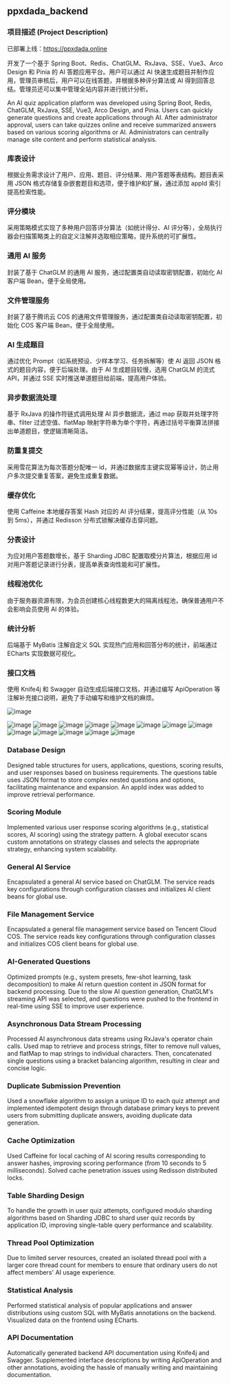 ## ppxdada_backend

### 项目描述 (Project Description)

已部署上线：https://ppxdada.online


开发了一个基于 Spring Boot、Redis、ChatGLM、RxJava、SSE、Vue3、Arco Design 和 Pinia 的 AI 答题应用平台。用户可以通过 AI 快速生成题目并制作应用，管理员审核后，用户可以在线答题，并根据多种评分算法或 AI 得到回答总结。管理员还可以集中管理全站内容并进行统计分析。

An AI quiz application platform was developed using Spring Boot, Redis, ChatGLM, RxJava, SSE, Vue3, Arco Design, and Pinia. Users can quickly generate questions and create applications through AI. After administrator approval, users can take quizzes online and receive summarized answers based on various scoring algorithms or AI. Administrators can centrally manage site content and perform statistical analysis.

### 库表设计

根据业务需求设计了用户、应用、题目、评分结果、用户答题等表结构。题目表采用 JSON 格式存储复杂嵌套题目和选项，便于维护和扩展，通过添加 appId 索引提高检索性能。

### 评分模块

采用策略模式实现了多种用户回答评分算法（如统计得分、AI 评分等），全局执行器会扫描策略类上的自定义注解并选取相应策略，提升系统的可扩展性。

### 通用 AI 服务

封装了基于 ChatGLM 的通用 AI 服务，通过配置类自动读取密钥配置，初始化 AI 客户端 Bean，便于全局使用。

### 文件管理服务

封装了基于腾讯云 COS 的通用文件管理服务，通过配置类自动读取密钥配置，初始化 COS 客户端 Bean，便于全局使用。

### AI 生成题目

通过优化 Prompt（如系统预设、少样本学习、任务拆解等）使 AI 返回 JSON 格式的题目内容，便于后端处理。由于 AI 生成题目较慢，选用 ChatGLM 的流式 API，并通过 SSE 实时推送单道题目给前端，提高用户体验。

### 异步数据流处理

基于 RxJava 的操作符链式调用处理 AI 异步数据流，通过 map 获取并处理字符串、filter 过滤空值、flatMap 映射字符串为单个字符，再通过括号平衡算法拼接出单道题目，使逻辑清晰简洁。

### 防重复提交

采用雪花算法为每次答题分配唯一 id，并通过数据库主键实现幂等设计，防止用户多次提交重复答案，避免生成重复数据。

### 缓存优化

使用 Caffeine 本地缓存答案 Hash 对应的 AI 评分结果，提高评分性能（从 10s 到 5ms），并通过 Redisson 分布式锁解决缓存击穿问题。

### 分表设计

为应对用户答题数增长，基于 Sharding JDBC 配置取模分片算法，根据应用 id 对用户答题记录进行分表，提高单表查询性能和可扩展性。

### 线程池优化

由于服务器资源有限，为会员创建核心线程数更大的隔离线程池，确保普通用户不会影响会员使用 AI 的体验。

### 统计分析

后端基于 MyBatis 注解自定义 SQL 实现热门应用和回答分布的统计，前端通过 ECharts 实现数据可视化。

### 接口文档

使用 Knife4j 和 Swagger 自动生成后端接口文档，并通过编写 ApiOperation 等注解补充接口说明，避免了手动编写和维护文档的麻烦。

![image](https://github.com/pipixiangz/ppxdada-frontend/blob/main/img/homepage.png)

![image](https://github.com/pipixiangz/ppxdada-frontend/blob/main/img/userManagement.png)
![image](https://github.com/pipixiangz/ppxdada-frontend/blob/main/img/appManagement.png)
![image](https://github.com/pipixiangz/ppxdada-frontend/blob/main/img/appDetails.png)
![image](https://github.com/pipixiangz/ppxdada-frontend/blob/main/img/answer.png)
![image](https://github.com/pipixiangz/ppxdada-frontend/blob/main/img/createQuestions.png)
![image](https://github.com/pipixiangz/ppxdada-frontend/blob/main/img/createApps.png)
![image](https://github.com/pipixiangz/ppxdada-frontend/blob/main/img/MyAnswers.png)
![image](https://github.com/pipixiangz/ppxdada-frontend/blob/main/img/answerManagement.png)
![image](https://github.com/pipixiangz/ppxdada-frontend/blob/main/img/questionManagement.png)
![image](https://github.com/pipixiangz/ppxdada-frontend/blob/main/img/scoringManagement.png)
![image](https://github.com/pipixiangz/ppxdada-frontend/blob/main/img/Statistics.png)
![image](https://github.com/pipixiangz/ppxdada-frontend/blob/main/img/About.png)
![image](https://github.com/pipixiangz/ppxdada-frontend/blob/main/img/loginPage.png)

### Database Design
Designed table structures for users, applications, questions, scoring results, and user responses based on business requirements. The questions table uses JSON format to store complex nested questions and options, facilitating maintenance and expansion. An appId index was added to improve retrieval performance.

### Scoring Module
Implemented various user response scoring algorithms (e.g., statistical scores, AI scoring) using the strategy pattern. A global executor scans custom annotations on strategy classes and selects the appropriate strategy, enhancing system scalability.

### General AI Service
Encapsulated a general AI service based on ChatGLM. The service reads key configurations through configuration classes and initializes AI client beans for global use.

### File Management Service
Encapsulated a general file management service based on Tencent Cloud COS. The service reads key configurations through configuration classes and initializes COS client beans for global use.

### AI-Generated Questions
Optimized prompts (e.g., system presets, few-shot learning, task decomposition) to make AI return question content in JSON format for backend processing. Due to the slow AI question generation, ChatGLM's streaming API was selected, and questions were pushed to the frontend in real-time using SSE to improve user experience.

### Asynchronous Data Stream Processing
Processed AI asynchronous data streams using RxJava's operator chain calls. Used map to retrieve and process strings, filter to remove null values, and flatMap to map strings to individual characters. Then, concatenated single questions using a bracket balancing algorithm, resulting in clear and concise logic.

### Duplicate Submission Prevention
Used a snowflake algorithm to assign a unique ID to each quiz attempt and implemented idempotent design through database primary keys to prevent users from submitting duplicate answers, avoiding duplicate data generation.

### Cache Optimization
Used Caffeine for local caching of AI scoring results corresponding to answer hashes, improving scoring performance (from 10 seconds to 5 milliseconds). Solved cache penetration issues using Redisson distributed locks.

### Table Sharding Design
To handle the growth in user quiz attempts, configured modulo sharding algorithms based on Sharding JDBC to shard user quiz records by application ID, improving single-table query performance and scalability.

### Thread Pool Optimization
Due to limited server resources, created an isolated thread pool with a larger core thread count for members to ensure that ordinary users do not affect members' AI usage experience.

### Statistical Analysis
Performed statistical analysis of popular applications and answer distributions using custom SQL with MyBatis annotations on the backend. Visualized data on the frontend using ECharts.

### API Documentation
Automatically generated backend API documentation using Knife4j and Swagger. Supplemented interface descriptions by writing ApiOperation and other annotations, avoiding the hassle of manually writing and maintaining documentation.
